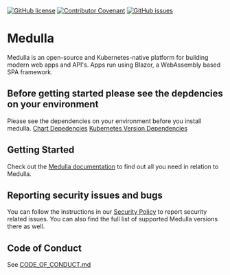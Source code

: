 [![GitHub license](https://img.shields.io/github/license/recro/medulla?style=for-the-badge&color=00bb00)](https://github.com/recro/medulla/blob/main/LICENSE.txt)
[![Contributor Covenant](https://img.shields.io/badge/Contributor%20Covenant-2.0-4baaaa?style=for-the-badge)](CODE_OF_CONDUCT.md)
[![GitHub issues](https://img.shields.io/github/issues/recro/medulla?style=for-the-badge)](https://github.com/recro/medulla/issues)

# Medulla
Medulla is an open-source and Kubernetes-native platform for building modern web apps and API's. Apps run using Blazor, a WebAssembly based SPA framework.

## Before getting started please see the depdencies on your environment
Please see the dependencies on your environment before you install medulla.
[Chart Depedencies](https://github.com/keithlogan94/medulla/blob/kbecker/feat/sept-2/kubernetes/chart/CHART_DEPENDENCIES.md)
[Kubernetes Version Dependencies](https://github.com/keithlogan94/medulla/blob/kbecker/feat/sept-2/kubernetes/chart/KUBERNETES_VERSION.md)

## Getting Started
Check out the [Medulla documentation](https://recro.github.io/docs/) to find out all you need in relation to Medulla.

## Reporting security issues and bugs
You can follow the instructions in our [Security Policy](https://github.com/recro/medulla/security/policy) to report security related issues. You can also find the full list of supported Medulla versions there as well.

## Code of Conduct
See [CODE_OF_CONDUCT.md](CODE_OF_CONDUCT.md)
